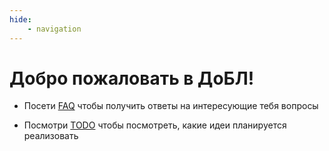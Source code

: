 ```yaml
---
hide:
    - navigation
---
```


# Добро пожаловать в ДоБЛ!

- Посети [FAQ] чтобы получить ответы на интересующие тебя вопросы
- Посмотри [TODO] чтобы посмотреть, какие идеи планируется реализовать

    [FAQ]: faq.md
    [TODO]: todo.md
